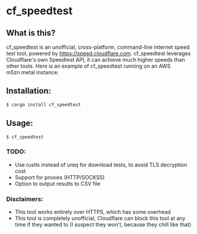 # cf_speedtest

## What is this?
cf_speedtest is an unofficial, cross-platform, command-line internet speed test tool, powered by https://speed.cloudflare.com. cf_speedtest leverages Cloudflare's own Speedtest API, it can achieve much higher speeds than other tools. Here is an example of  cf_speedtest running on an AWS m5zn.metal instance:


## Installation:
```bash
$ cargo install cf_speedtest
```

## Usage:
	$ cf_speedtest


### TODO:
- Use rustls instead of ureq for download tests, to avoid TLS decryption cost
- Support for proxies (HTTP/SOCKS5)
- Option to output results to CSV file

### Disclaimers:
- This tool works entirely over HTTPS, which has some overhead
- This tool is completely unofficial, Cloudflare can block this tool at any time if they wanted to (I suspect they won't, because they chill like that)